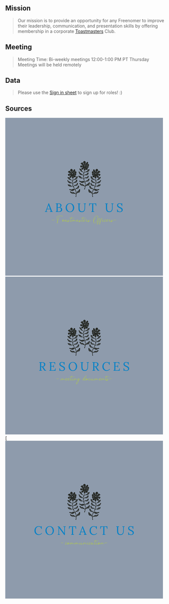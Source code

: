 ## Mission

> Our mission is to provide an opportunity for any Freenomer to improve their leadership, communication, and presentation skills by offering membership in a corporate [Toastmasters](https://www.toastmasters.org/) Club.

## Meeting

>Meeting Time: 
Bi-weekly meetings 
12:00-1:00 PM PT Thursday
Meetings will be held remotely

## Data

>Please use the [Sign in sheet](https://docs.google.com/spreadsheets/d/1jW4MePieySrMCQtQaZQiDxJsRtbIGqPNCfw_ZUXUnb8/edit#gid=0) to sign up for roles! :)

## Sources
   
[![About Us](https://github.com/loannhoa/Freenome-Toastmasters/blob/15efc6e2ab112f91d2d396f23121747b37c5fa25/button/About%20Us%20.png)](https://loannhoa.github.io/About-Us/)[![Resources](https://github.com/loannhoa/Freenome-Toastmasters/blob/15efc6e2ab112f91d2d396f23121747b37c5fa25/button/Resources.png)](https://loannhoa.github.io/Resources/)[![Contact Us](https://github.com/loannhoa/Freenome-Toastmasters/blob/15efc6e2ab112f91d2d396f23121747b37c5fa25/button/Contact%20Us%20.png)
